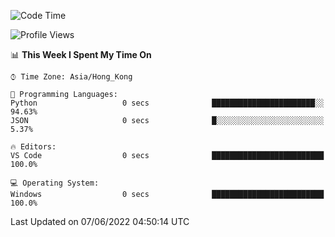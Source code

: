 <!--START_SECTION:waka-->
![Code Time](http://img.shields.io/badge/Code%20Time-17%20hrs%2025%20mins-blue)

![Profile Views](http://img.shields.io/badge/Profile%20Views-18-blue)

📊 **This Week I Spent My Time On** 

```text
⌚︎ Time Zone: Asia/Hong_Kong

💬 Programming Languages: 
Python                   0 secs              ███████████████████████░░   94.63% 
JSON                     0 secs              █░░░░░░░░░░░░░░░░░░░░░░░░   5.37%

🔥 Editors: 
VS Code                  0 secs              █████████████████████████   100.0%

💻 Operating System: 
Windows                  0 secs              █████████████████████████   100.0%

```


 Last Updated on 07/06/2022 04:50:14 UTC
<!--END_SECTION:waka-->
